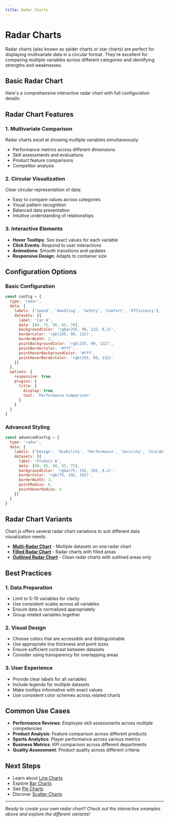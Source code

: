 ```yaml
---
title: Radar Charts
---
```


<script setup>
import RadarChartExample from './components/RadarChartExample.vue'
</script>

# Radar Charts

Radar charts (also known as spider charts or star charts) are perfect for displaying multivariate data in a circular format. They're excellent for comparing multiple variables across different categories and identifying strengths and weaknesses.

## Basic Radar Chart

Here's a comprehensive interactive radar chart with full configuration details:

<RadarChartExample />

## Radar Chart Features

### 1. **Multivariate Comparison**
Radar charts excel at showing multiple variables simultaneously:
- Performance metrics across different dimensions
- Skill assessments and evaluations
- Product feature comparisons
- Competitor analysis

### 2. **Circular Visualization**
Clear circular representation of data:
- Easy to compare values across categories
- Visual pattern recognition
- Balanced data presentation
- Intuitive understanding of relationships

### 3. **Interactive Elements**
- **Hover Tooltips**: See exact values for each variable
- **Click Events**: Respond to user interactions
- **Animations**: Smooth transitions and updates
- **Responsive Design**: Adapts to container size

## Configuration Options

### Basic Configuration

```javascript
const config = {
  type: 'radar',
  data: {
    labels: ['Speed', 'Handling', 'Safety', 'Comfort', 'Efficiency'],
    datasets: [{
      label: 'Car A',
      data: [80, 75, 90, 85, 70],
      backgroundColor: 'rgba(255, 99, 132, 0.2)',
      borderColor: 'rgb(255, 99, 132)',
      borderWidth: 2,
      pointBackgroundColor: 'rgb(255, 99, 132)',
      pointBorderColor: '#fff',
      pointHoverBackgroundColor: '#fff',
      pointHoverBorderColor: 'rgb(255, 99, 132)'
    }]
  },
  options: {
    responsive: true,
    plugins: {
      title: {
        display: true,
        text: 'Performance Comparison'
      }
    }
  }
}
```

### Advanced Styling

```javascript
const advancedConfig = {
  type: 'radar',
  data: {
    labels: ['Design', 'Usability', 'Performance', 'Security', 'Scalability'],
    datasets: [{
      label: 'Product A',
      data: [90, 85, 80, 95, 75],
      backgroundColor: 'rgba(75, 192, 192, 0.2)',
      borderColor: 'rgb(75, 192, 192)',
      borderWidth: 3,
      pointRadius: 6,
      pointHoverRadius: 8
    }]
  }
}
```

## Radar Chart Variants

Chart.js offers several radar chart variations to suit different data visualization needs:

- **[Multi-Radar Chart](/chartjs/radar-charts/multi-radar)** - Multiple datasets on one radar chart
- **[Filled Radar Chart](/chartjs/radar-charts/filled-radar)** - Radar charts with filled areas
- **[Outlined Radar Chart](/chartjs/radar-charts/outlined)** - Clean radar charts with outlined areas only

## Best Practices

### 1. **Data Preparation**
- Limit to 5-10 variables for clarity
- Use consistent scales across all variables
- Ensure data is normalized appropriately
- Group related variables together

### 2. **Visual Design**
- Choose colors that are accessible and distinguishable
- Use appropriate line thickness and point sizes
- Ensure sufficient contrast between datasets
- Consider using transparency for overlapping areas

### 3. **User Experience**
- Provide clear labels for all variables
- Include legends for multiple datasets
- Make tooltips informative with exact values
- Use consistent color schemes across related charts

## Common Use Cases

- **Performance Reviews**: Employee skill assessments across multiple competencies
- **Product Analysis**: Feature comparison across different products
- **Sports Analytics**: Player performance across various metrics
- **Business Metrics**: KPI comparison across different departments
- **Quality Assessment**: Product quality across different criteria

## Next Steps

- Learn about [Line Charts](/chartjs/line-charts)
- Explore [Bar Charts](/chartjs/bar-charts)
- See [Pie Charts](/chartjs/pie-charts)
- Discover [Scatter Charts](/chartjs/scatter-charts)

---

*Ready to create your own radar chart? Check out the interactive examples above and explore the different variants!*
